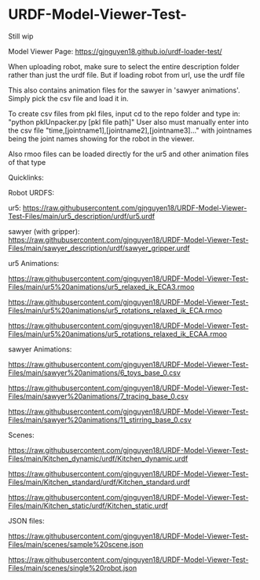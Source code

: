 # URDF-Model-Viewer-Test-

Still wip

Model Viewer Page: https://gjnguyen18.github.io/urdf-loader-test/

When uploading robot, make sure to select the entire description folder rather than just the urdf file.
But if loading robot from url, use the urdf file

This also contains animation files for the sawyer in 'sawyer animations'. Simply pick the csv file and load it in.

To create csv files from pkl files, input cd to the repo folder and type in: "python pklUnpacker.py [pkl file path]"
User also must manually enter into the csv file "time,[jointname1],[jointname2],[jointname3]..." with jointnames being the joint names showing for the robot in the viewer.

Also rmoo files can be loaded directly for the ur5 and other animation files of that type

Quicklinks:

Robot URDFS:

ur5: 
https://raw.githubusercontent.com/gjnguyen18/URDF-Model-Viewer-Test-Files/main/ur5_description/urdf/ur5.urdf

sawyer (with gripper): 
https://raw.githubusercontent.com/gjnguyen18/URDF-Model-Viewer-Test-Files/main/sawyer_description/urdf/sawyer_gripper.urdf

ur5 Animations:

https://raw.githubusercontent.com/gjnguyen18/URDF-Model-Viewer-Test-Files/main/ur5%20animations/ur5_relaxed_ik_ECA3.rmoo

https://raw.githubusercontent.com/gjnguyen18/URDF-Model-Viewer-Test-Files/main/ur5%20animations/ur5_rotations_relaxed_ik_ECA.rmoo

https://raw.githubusercontent.com/gjnguyen18/URDF-Model-Viewer-Test-Files/main/ur5%20animations/ur5_rotations_relaxed_ik_ECAA.rmoo


sawyer Animations:

https://raw.githubusercontent.com/gjnguyen18/URDF-Model-Viewer-Test-Files/main/sawyer%20animations/6_toys_base_0.csv

https://raw.githubusercontent.com/gjnguyen18/URDF-Model-Viewer-Test-Files/main/sawyer%20animations/7_tracing_base_0.csv

https://raw.githubusercontent.com/gjnguyen18/URDF-Model-Viewer-Test-Files/main/sawyer%20animations/11_stirring_base_0.csv

Scenes:

https://raw.githubusercontent.com/gjnguyen18/URDF-Model-Viewer-Test-Files/main/Kitchen_dynamic/urdf/Kitchen_dynamic.urdf

https://raw.githubusercontent.com/gjnguyen18/URDF-Model-Viewer-Test-Files/main/Kitchen_standard/urdf/Kitchen_standard.urdf

https://raw.githubusercontent.com/gjnguyen18/URDF-Model-Viewer-Test-Files/main/Kitchen_static/urdf/Kitchen_static.urdf


JSON files:

https://raw.githubusercontent.com/gjnguyen18/URDF-Model-Viewer-Test-Files/main/scenes/sample%20scene.json

https://raw.githubusercontent.com/gjnguyen18/URDF-Model-Viewer-Test-Files/main/scenes/single%20robot.json

